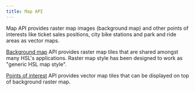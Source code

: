 ```yaml
---
title: Map API
---
```

Map API provides raster map images (background map) and other points of interests like ticket sales positions, city bike stations and park and ride areas as vector maps.

[Background map](./background-map/) API provides raster map tiles that are shared amongst many HSL's applications. Raster map style has been designed to work as "generic HSL map style".

[Points of interest](./pois/) API provides vector map tiles that can be displayed on top of background raster map.
